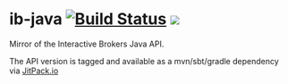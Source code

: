 # ib-java [![Build Status](https://travis-ci.org/edouardswiac/ib-java.svg?branch=master)](https://travis-ci.org/edouardswiac/ib-java) [![](https://jitpack.io/v/edouardswiac/ib-java.svg)](https://jitpack.io/#edouardswiac/ib-java)

Mirror of the Interactive Brokers Java API. 

The API version is tagged and available as a mvn/sbt/gradle dependency via [JitPack.io](https://jitpack.io/#edouardswiac/ib-java)
